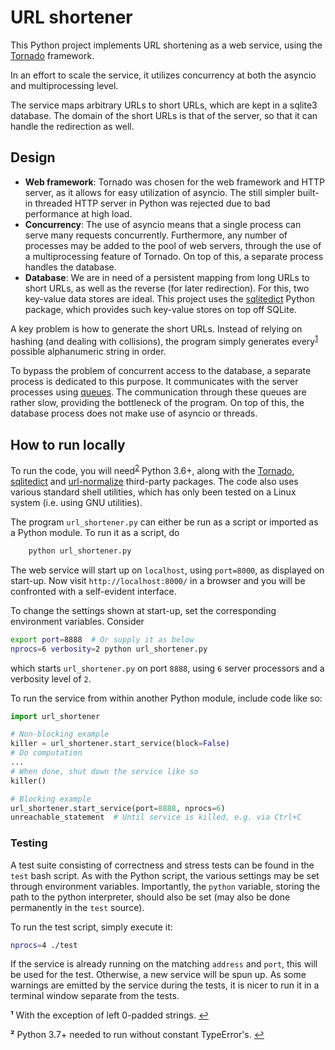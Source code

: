 URL shortener
=============
This Python project implements URL shortening as a web service,
using the [Tornado](https://www.tornadoweb.org/) framework.

In an effort to scale the service, it utilizes concurrency at both
the asyncio and multiprocessing level.

The service maps arbitrary URLs to short URLs, which are kept in
a sqlite3 database. The domain of the short URLs is that of the
server, so that it can handle the redirection as well.



Design
------
- **Web framework**: Tornado was chosen for the web framework and
  HTTP server, as it allows for easy utilization of asyncio. The
  still simpler built-in threaded HTTP server in Python was rejected
  due to bad performance at high load.
- **Concurrency**: The use of asyncio means that a single process
  can serve many requests concurrently. Furthermore, any number of
  processes may be added to the pool of web servers, through the use
  of a multiprocessing feature of Tornado. On top of this, a separate
  process handles the database.
- **Database**: We are in need of a persistent mapping from long URLs
  to short URLs, as well as the reverse (for later redirection). For
  this, two key-value data stores are ideal. This project uses the
  [sqlitedict](https://github.com/RaRe-Technologies/sqlitedict/)
  Python package, which provides such key-value stores
  on top off SQLite.

A key problem is how to generate the short URLs. Instead of relying on
hashing (and dealing with collisions), the program simply generates
every<sup id="a1">[1](#f1)</sup> possible alphanumeric string in order.

To bypass the problem of concurrent access to the database, a separate
process is dedicated to this purpose. It communicates with the server
processes using [queues](https://docs.python.org/3/library/multiprocessing.html#multiprocessing.managers.SyncManager.Queue).
The communication through these queues are rather slow, providing the
bottleneck of the program. On top of this, the database process does not
make use of asyncio or threads.



How to run locally
------------------
To run the code, you will need<sup id="a2">[2](#f2)</sup> Python 3.6+,
along with the [Tornado](https://www.tornadoweb.org/),
[sqlitedict](https://github.com/RaRe-Technologies/sqlitedict/) and
[url-normalize](https://github.com/niksite/url-normalize) third-party
packages. The code also uses various standard shell utilities, which
has only been tested on a Linux system (i.e. using GNU utilities).

The program `url_shortener.py` can either be run as a script or imported
as a Python module. To run it as a script, do

```bash
    python url_shortener.py
```

The web service will start up on `localhost`, using `port=8000`,
as displayed on start-up. Now visit `http://localhost:8000/` in a
browser and you will be confronted with a self-evident interface.

To change the settings shown at start-up, set the corresponding
environment variables. Consider

```bash
export port=8888  # Or supply it as below
nprocs=6 verbosity=2 python url_shortener.py
```

which starts `url_shortener.py` on port `8888`, using `6` server
processors and a verbosity level of `2`.

To run the service from within another Python module, include code
like so:

```python
import url_shortener

# Non-blocking example
killer = url_shortener.start_service(block=False)
# Do computation
...
# When done, shut down the service like so
killer()

# Blocking example
url_shortener.start_service(port=8888, nprocs=6)
unreachable_statement  # Until service is killed, e.g. via Ctrl+C
```

### Testing
A test suite consisting of correctness and stress tests can be found
in the `test` bash script. As with the Python script, the various
settings may be set through environment variables. Importantly,
the `python` variable, storing the path to the python interpreter,
should also be set (may also be done permanently in the `test` source).

To run the test script, simply execute it:

```bash
nprocs=4 ./test
```

If the service is already running on the matching `address` and `port`,
this will be used for the test. Otherwise, a new service will be
spun up. As some warnings are emitted by the service during the tests,
it is nicer to run it in a terminal window separate from the tests.



<b id="f1">¹</b> With the exception of left 0-padded strings. [↩](#a1)

<b id="f2">²</b> Python 3.7+ needed to run without constant TypeError's. [↩](#a2)
